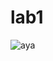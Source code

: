 # lab1





![aya](https://user-images.githubusercontent.com/118028637/203348474-8dd8654e-dcc1-4bb2-aa7a-c35d0fd374e0.jpeg)
